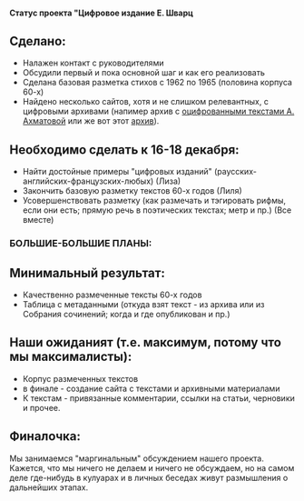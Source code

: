 #### Статус проекта "Цифровое издание Е. Шварц
## Сделано:
* Налажен контакт с руководителями
* Обсудили первый и пока основной шаг и как его реализовать
* Сделана базовая разметка стихов с 1962 по 1965 (половина корпуса 60-х)
* Найдено несколько сайтов, хотя и не слишком релевантных, с цифровыми архивами (напимер архив с [оцифрованными текстами А. Ахматовой](http://akhmatova-rgali.ru/index.php?view=varchive&l=notebooks&u=13-1-116) или же вот этот [архив](http://sologub.literature-archive.ru/ru)).
    
    

## Необходимо сделать к 16-18 декабря:
* Найти достойные примеры "цифровых изданий" (раусских-английских-французских-любых) (Лиза)
* Закончить базовую разметку текстов 60-х годов (Лиля)
* Усовершенствовать разметку (как размечать и тэгировать рифмы, если они есть; прямую речь в поэтических текстах; метр и пр.) (Все вместе)

### БОЛЬШИЕ-БОЛЬШИЕ ПЛАНЫ:
## Минимальный результат:
* Качественно размеченные тексты 60-х годов
* Таблица с метаданными (откуда взят текст - из архива или из Собрания сочинений; когда и где опубликован и пр.)

## Наши ожиданият (т.е. максимум, потому что мы максималисты):
* Корпус размеченных текстов
* в финале - создание сайта с текстами и архивными материалами
* К текстам - привязанные комментарии, ссылки на статьи, черновики и прочее. 

## Финалочка:
Мы занимаемся "маргинальным" обсуждением нашего проекта. Кажется, что мы ничего не делаем и ничего не обсуждаем, но на самом деле где-нибудь в кулуарах и в личных беседах живут размышления о дальнейших этапах.

